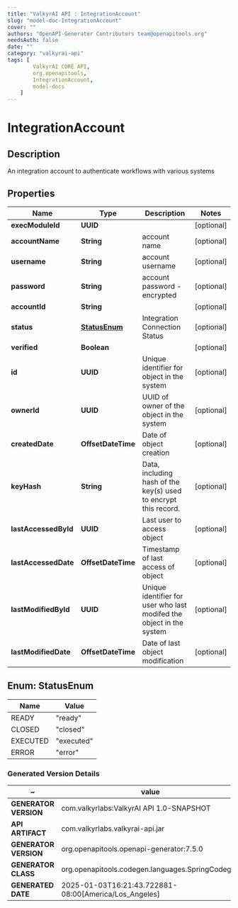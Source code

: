 ```yaml
---
title: "ValkyrAI API : IntegrationAccount"
slug: "model-doc-IntegrationAccount"
cover: ""
authors: "OpenAPI-Generator Contributors team@openapitools.org"
needsAuth: false
date: ""
category: "valkyrai-api"
tags: [
        ValkyrAI CORE API,
        org.openapitools,
        IntegrationAccount,
        model-docs
    ]
---
```


# IntegrationAccount


## Description
An integration account to authenticate workflows with various systems

## Properties

| Name | Type | Description | Notes |
|------------ | ------------- | ------------- | -------------|
|**execModuleId** | **UUID** |  |  [optional] |
|**accountName** | **String** | account name |  [optional] |
|**username** | **String** | account username |  [optional] |
|**password** | **String** | account password - encrypted |  [optional] |
|**accountId** | **String** |  |  [optional] |
|**status** | [**StatusEnum**](#StatusEnum) | Integration Connection Status |  [optional] |
|**verified** | **Boolean** |  |  [optional] |
|**id** | **UUID** | Unique identifier for object in the system |  [optional] |
|**ownerId** | **UUID** | UUID of owner of the object in the system |  [optional] |
|**createdDate** | **OffsetDateTime** | Date of object creation |  [optional] |
|**keyHash** | **String** | Data, including hash of the key(s) used to encrypt this record. |  [optional] |
|**lastAccessedById** | **UUID** | Last user to access object |  [optional] |
|**lastAccessedDate** | **OffsetDateTime** | Timestamp of last access of object |  [optional] |
|**lastModifiedById** | **UUID** | Unique identifier for user who last modifed the object in the system |  [optional] |
|**lastModifiedDate** | **OffsetDateTime** | Date of last object modification |  [optional] |



## Enum: StatusEnum

| Name | Value |
|---- | -----|
| READY | &quot;ready&quot; |
| CLOSED | &quot;closed&quot; |
| EXECUTED | &quot;executed&quot; |
| ERROR | &quot;error&quot; |


### Generated Version Details

~ | value
------------- | -------------
**GENERATOR VERSION** | com.valkyrlabs:ValkyrAI API 1.0-SNAPSHOT
**API ARTIFACT** | com.valkyrlabs.valkyrai-api.jar
**GENERATOR VERSION** | org.openapitools.openapi-generator:7.5.0
**GENERATOR CLASS** | org.openapitools.codegen.languages.SpringCodegen
**GENERATED DATE** | 2025-01-03T16:21:43.722881-08:00[America/Los_Angeles]
